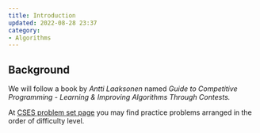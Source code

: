 ```yaml
---
title: Introduction
updated: 2022-08-28 23:37
category: 
- Algorithms
---
```



## Background

We will follow a book by *Antti Laaksonen* named *Guide to Competitive Programming - Learning & Improving Algorithms Through Contests.*

At [CSES problem set page](https://cses.fi/problemset/) you may find practice problems arranged in the order of difficulty level.
